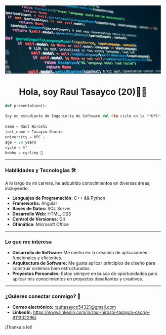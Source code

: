 <div align=center>

![imgBackground](resources/background.png)


# Hola, soy Raul Tasayco (20)👨‍💻
</div>

~~~python
def presentation():
    
Soy un estudiante de Ingeniería de Software del 6to ciclo en la **UPC**. Me gusta el desarrollo de software y estoy siempre buscando aprender nuevas tecnologías y mejorar mis habilidades. Tengo un enfoque especial en las buenas prácticas de desarrollo, aplicando metodologías como **Domain Driven Design** para crear soluciones robustas y escalables.

name = Raul Hiroshi
last_name = Tasayco Osorio
university = UPC ♨️
age = 20 years
cycle = 6° 
hobby = cycling 🚴
~~~
---

### Habilidades y Tecnologías 🛠️

A lo largo de mi carrera, he adquirido conocimientos en diversas áreas, incluyendo:

* **Lenguajes de Programación:** C++ && Python
* **Frameworks:** Angular
* **Bases de Datos:** SQL Server
* **Desarrollo Web:** HTML, CSS
* **Control de Versiones:** Git
* **Ofimática:** Microsoft Office

---

### Lo que me interesa 

* **Desarrollo de Software:** Me centro en la creación de aplicaciones funcionales y eficientes.
* **Arquitectura de Software:** Me gusta aplicar principios de diseño para construir sistemas bien estructurados.
* **Proyectos Personales:** Estoy siempre en busca de oportunidades para aplicar mis conocimientos en proyectos desafiantes y creativos.

---

### ¿Quieres conectar conmigo? 🤝

* **Correo electrónico:** raultasayco54321@gmail.com
* **LinkedIn:** https://www.linkedin.com/in/raul-hiroshi-tasayco-osorio-811302296/

¡Thanks a lot!